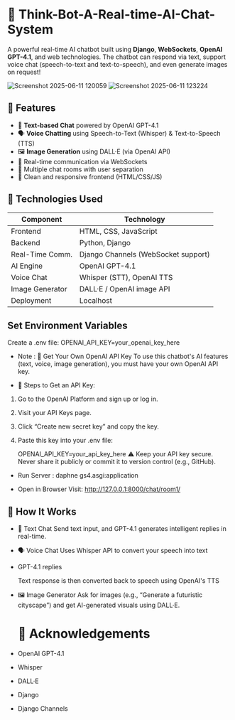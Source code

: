 # 🤖 Think-Bot-A-Real-time-AI-Chat-System

A powerful real-time AI chatbot built using **Django**, **WebSockets**, **OpenAI GPT-4.1**, and web technologies. The chatbot can respond via text, support voice chat (speech-to-text and text-to-speech), and even generate images on request!

![Screenshot 2025-06-11 120059](https://github.com/user-attachments/assets/503920d2-cbcc-4819-b2e5-bafe39e482a3)
![Screenshot 2025-06-11 123224](https://github.com/user-attachments/assets/08083ebf-d691-42da-9422-f83cc3d4fd77)



## 🌟 Features

- 💬 **Text-based Chat** powered by OpenAI GPT-4.1
- 🗣️ **Voice Chatting** using Speech-to-Text (Whisper) & Text-to-Speech (TTS)
- 🖼️ **Image Generation** using DALL·E (via OpenAI API)
- 🔌 Real-time communication via WebSockets
- 🧩 Multiple chat rooms with user separation
- 🎨 Clean and responsive frontend (HTML/CSS/JS)

## 🧠 Technologies Used

| Component        | Technology                         |
|------------------|-------------------------------------|
| Frontend         | HTML, CSS, JavaScript               |
| Backend          | Python, Django                      |
| Real-Time Comm.  | Django Channels (WebSocket support) |
| AI Engine        | OpenAI GPT-4.1                      |
| Voice Chat       | Whisper (STT), OpenAI TTS           |
| Image Generator  | DALL·E / OpenAI image API           |
| Deployment       | Localhost        |

## Set Environment Variables
Create a .env file:
OPENAI_API_KEY=your_openai_key_here

- Note :
   🔑 Get Your Own OpenAI API Key
To use this chatbot's AI features (text, voice, image generation), you must have your own OpenAI API key.

- 📌 Steps to Get an API Key:
1. Go to the OpenAI Platform and sign up or log in.

2. Visit your API Keys page.

3. Click “Create new secret key” and copy the key.

4. Paste this key into your .env file:

     OPENAI_API_KEY=your_api_key_here
⚠️ Keep your API key secure. Never share it publicly or commit it to version control (e.g., GitHub).

- Run Server :
  daphne gs4.asgi:application
  
- Open in Browser
   Visit: http://127.0.0.1:8000/chat/room1/

## 🧪 How It Works
- 📝 Text Chat
   Send text input, and GPT-4.1 generates intelligent replies in real-time.

- 🗣️ Voice Chat
   Uses Whisper API to convert your speech into text

- GPT-4.1 replies

  Text response is then converted back to speech using OpenAI's TTS

- 🖼️ Image Generator
    Ask for images (e.g., “Generate a futuristic cityscape”) and get AI-generated visuals using DALL·E.

  # 🙏 Acknowledgements
 - OpenAI GPT-4.1

- Whisper

- DALL·E

- Django

- Django Channels
